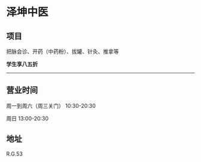 # 泽坤中医

## 项目

把脉会诊、开药（中药粉）、拔罐、针灸、推拿等

**学生享八五折**

---

## 营业时间

周一到周六（周三关门） 10:30-20:30

周日 13:00-20:30

## 地址

R.G.53
